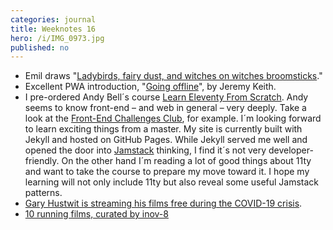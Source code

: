 ```yaml
---
categories: journal
title: Weeknotes 16
hero: /i/IMG_0973.jpg
published: no
---
```

- Emil draws "[Ladybirds, fairy dust, and witches on witches broomsticks](/emil-drawing/ladybird-fairy-dust-witches-on-witches-broomsticks/)."
- Excellent PWA introduction, "[Going offline](/reading/going-offline-video/)", by Jeremy Keith.
- I pre-ordered Andy Bell´s course [Learn Eleventy From Scratch](https://piccalil.li/course/learn-eleventy-from-scratch/). Andy seems to know front-end – and web in general – very deeply. Take a look at the [Front-End Challenges Club](https://piccalil.li/category/front-end%20challenges%20club/), for example. I´m looking forward to learn exciting things from a master. My site is currently built with Jekyll and hosted on GitHub Pages. While Jekyll served me well and opened the door into [Jamstack](https://jamstack.wtf) thinking, I find it´s not very developer-friendly. On the other hand I´m reading a lot of good things about 11ty and want to take the course to prepare my move toward it. I hope my learning will not only include 11ty but also reveal some useful Jamstack patterns. 
- [Gary Hustwit is streaming his films free during the COVID-19 crisis](https://www.hustwit.com).
- [10 running films, curated by inov-8](https://www.inov-8.com/blog/10-inspirational-running-films/)

